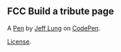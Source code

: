 FCC Build a tribute page
------------------------


A [Pen](https://codepen.io/animatist/pen/porRdwK) by [Jeff Lung](https://codepen.io/animatist) on [CodePen](https://codepen.io).

[License](https://codepen.io/license/pen/porRdwK).